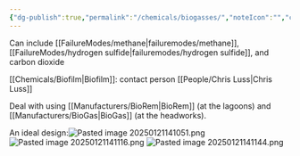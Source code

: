 ```yaml
---
{"dg-publish":true,"permalink":"/chemicals/biogasses/","noteIcon":"","created":"2025-01-10T15:15:22.872-06:00"}
---
```


Can include [[FailureModes/methane\|failuremodes/methane]], [[FailureModes/hydrogen sulfide\|failuremodes/hydrogen sulfide]], and carbon dioxide 

[[Chemicals/Biofilm\|Biofilm]]: contact person [[People/Chris Luss\|Chris Luss]]

Deal with using [[Manufacturers/BioRem\|BioRem]] (at the lagoons) and [[Manufacturers/BioGas\|BioGas]] (at the headworks).

An ideal design:![Pasted image 20250121141051.png](/img/user/Pasted%20image%2020250121141051.png)
![Pasted image 20250121141116.png](/img/user/Pasted%20image%2020250121141116.png)
![Pasted image 20250121141144.png](/img/user/Pasted%20image%2020250121141144.png)